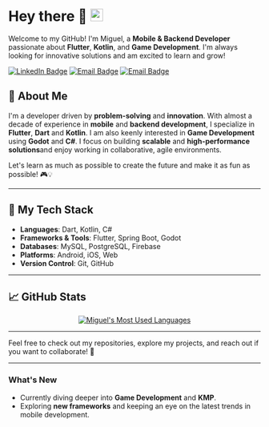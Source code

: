 # Hey there 👋 <img src="https://media.giphy.com/media/hvRJCLFzcasrR4ia7z/giphy.gif" width="25px">

Welcome to my GitHub! I'm Miguel, a **Mobile & Backend Developer** passionate about **Flutter**, **Kotlin**, and **Game Development**. I'm always looking for innovative solutions and am excited to learn and grow!

[![LinkedIn Badge](https://img.shields.io/badge/-Miguel-blue?style=flat&logo=Linkedin&logoColor=white&link=https://www.linkedin.com/in/miguel-a-de-oliveira/)](https://www.linkedin.com/in/miguel-a-de-oliveira/)
[![Email Badge](https://img.shields.io/badge/-miguelantoliv-c14438?style=flat&logo=Gmail&logoColor=white&link=mailto:miguelantoliv@gmail.com)](mailto:miguelantoliv@gmail.com)
[![Email Badge](https://img.shields.io/badge/-miguelantoliv.de-c14438?style=flat&logo=Gmail&logoColor=white&link=mailto:miguelantoliv.de@gmail.com)](mailto:miguelantoliv.de@gmail.com)

## 🚀 About Me

I'm a developer driven by **problem-solving** and **innovation**. With almost a decade of experience in **mobile** and **backend development**, I specialize in **Flutter**, **Dart** and **Kotlin**. I am also keenly interested in **Game Development** using **Godot** and **C#**. I focus on building **scalable** and **high-performance solutions**and enjoy working in collaborative, agile environments.

Let's learn as much as possible to create the future and make it as fun as possible! 🎮💡

---

## 🔧 My Tech Stack

- **Languages**: Dart, Kotlin, C#
- **Frameworks & Tools**: Flutter, Spring Boot, Godot
- **Databases**: MySQL, PostgreSQL, Firebase
- **Platforms**: Android, iOS, Web
- **Version Control**: Git, GitHub

---

## 📈 GitHub Stats

<div align="center">
  <a href="https://github.com/migueloli">
    <img align="center" alt="Miguel's Most Used Languages" src="https://github-readme-stats.anuraghazra1.vercel.app/api/top-langs/?username=migueloli&layout=compact&theme=dracula" />
  </a>
</div>

---

Feel free to check out my repositories, explore my projects, and reach out if you want to collaborate! 🚀

---

### What's New

- Currently diving deeper into **Game Development** and **KMP**.
- Exploring **new frameworks** and keeping an eye on the latest trends in mobile development.
